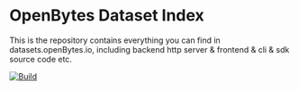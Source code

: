 # OpenBytes Dataset Index
This is the repository contains everything you can find in datasets.openBytes.io, including backend http server &amp; frontend &amp; cli &amp; sdk source code etc.


[![Build](https://github.com/Project-OpenBytes/odi/actions/workflows/java_ci.yml/badge.svg)](https://github.com/Project-OpenBytes/odi/actions/workflows/java_ci.yml)